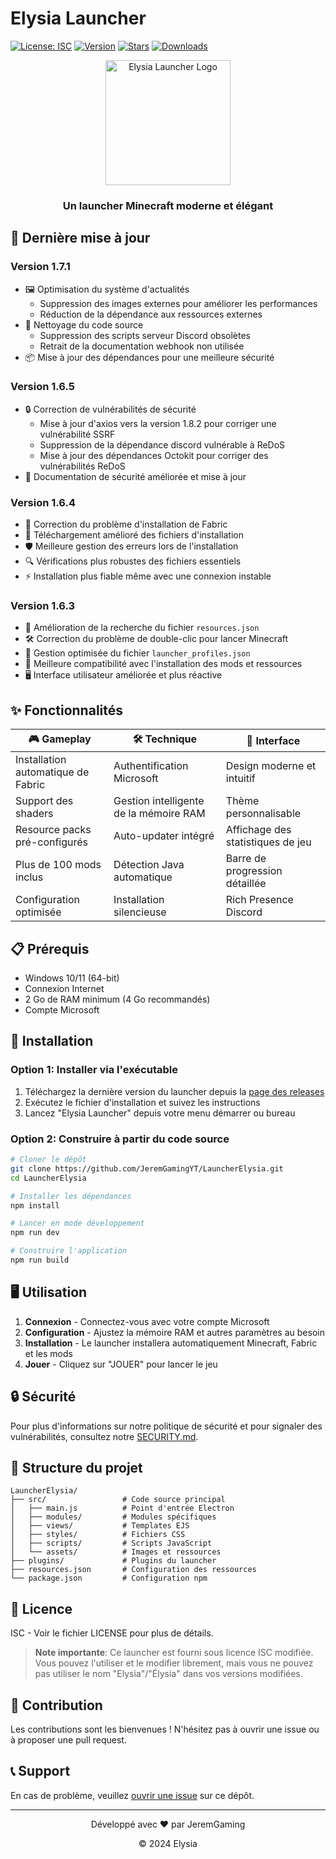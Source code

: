 # Elysia Launcher
[![License: ISC](https://img.shields.io/badge/License-ISC-blue.svg)](https://opensource.org/licenses/ISC)
[![Version](https://img.shields.io/badge/version-1.7.1-brightgreen.svg)](https://github.com/JeremGamingYT/LauncherElysia/releases)
[![Stars](https://img.shields.io/github/stars/JeremGamingYT/LauncherElysia?style=social)](https://github.com/JeremGamingYT/LauncherElysia)
[![Downloads](https://img.shields.io/github/downloads/JeremGamingYT/LauncherElysia/total.svg)](https://github.com/JeremGamingYT/LauncherElysia/releases)

<div align="center">
  <img src="src/assets/icon.png" alt="Elysia Launcher Logo" width="200">
  <h3>Un launcher Minecraft moderne et élégant</h3>
</div>

## 🚀 Dernière mise à jour

### Version 1.7.1
- 🖼️ Optimisation du système d'actualités
  - Suppression des images externes pour améliorer les performances
  - Réduction de la dépendance aux ressources externes
- 🧹 Nettoyage du code source
  - Suppression des scripts serveur Discord obsolètes
  - Retrait de la documentation webhook non utilisée
- 📦 Mise à jour des dépendances pour une meilleure sécurité

### Version 1.6.5
- 🔒 Correction de vulnérabilités de sécurité
  - Mise à jour d'axios vers la version 1.8.2 pour corriger une vulnérabilité SSRF
  - Suppression de la dépendance discord vulnérable à ReDoS
  - Mise à jour des dépendances Octokit pour corriger des vulnérabilités ReDoS
- 📝 Documentation de sécurité améliorée et mise à jour

### Version 1.6.4
- 🧰 Correction du problème d'installation de Fabric
- 🔄 Téléchargement amélioré des fichiers d'installation
- 🛡️ Meilleure gestion des erreurs lors de l'installation
- 🔍 Vérifications plus robustes des fichiers essentiels
- ⚡ Installation plus fiable même avec une connexion instable

### Version 1.6.3
- 🔄 Amélioration de la recherche du fichier `resources.json`
- 🛠️ Correction du problème de double-clic pour lancer Minecraft
- 📂 Gestion optimisée du fichier `launcher_profiles.json`
- 🧩 Meilleure compatibilité avec l'installation des mods et ressources
- 🖥️ Interface utilisateur améliorée et plus réactive

## ✨ Fonctionnalités

| 🎮 Gameplay | 🛠️ Technique | 🎨 Interface |
|------------|--------------|-------------|
| Installation automatique de Fabric | Authentification Microsoft | Design moderne et intuitif |
| Support des shaders | Gestion intelligente de la mémoire RAM | Thème personnalisable |
| Resource packs pré-configurés | Auto-updater intégré | Affichage des statistiques de jeu |
| Plus de 100 mods inclus | Détection Java automatique | Barre de progression détaillée |
| Configuration optimisée | Installation silencieuse | Rich Presence Discord |

## 📋 Prérequis

- Windows 10/11 (64-bit)
- Connexion Internet
- 2 Go de RAM minimum (4 Go recommandés)
- Compte Microsoft

## 🔧 Installation

### Option 1: Installer via l'exécutable
1. Téléchargez la dernière version du launcher depuis la [page des releases](https://github.com/JeremGamingYT/LauncherElysia/releases)
2. Exécutez le fichier d'installation et suivez les instructions
3. Lancez "Elysia Launcher" depuis votre menu démarrer ou bureau

### Option 2: Construire à partir du code source
```bash
# Cloner le dépôt
git clone https://github.com/JeremGamingYT/LauncherElysia.git
cd LauncherElysia

# Installer les dépendances
npm install

# Lancer en mode développement
npm run dev

# Construire l'application
npm run build
```

## 🖥️ Utilisation

1. **Connexion** - Connectez-vous avec votre compte Microsoft
2. **Configuration** - Ajustez la mémoire RAM et autres paramètres au besoin
3. **Installation** - Le launcher installera automatiquement Minecraft, Fabric et les mods
4. **Jouer** - Cliquez sur "JOUER" pour lancer le jeu

## 🔒 Sécurité

Pour plus d'informations sur notre politique de sécurité et pour signaler des vulnérabilités, consultez notre [SECURITY.md](SECURITY.md).

## 📁 Structure du projet

```
LauncherElysia/
├── src/                 # Code source principal
│   ├── main.js          # Point d'entrée Electron
│   ├── modules/         # Modules spécifiques
│   ├── views/           # Templates EJS
│   ├── styles/          # Fichiers CSS
│   ├── scripts/         # Scripts JavaScript
│   └── assets/          # Images et ressources
├── plugins/             # Plugins du launcher
├── resources.json       # Configuration des ressources
└── package.json         # Configuration npm
```

## 📝 Licence

ISC - Voir le fichier LICENSE pour plus de détails.

> **Note importante**: Ce launcher est fourni sous licence ISC modifiée. Vous pouvez l'utiliser et le modifier librement, mais vous ne pouvez pas utiliser le nom "Elysia"/"Élysia" dans vos versions modifiées.

## 🤝 Contribution

Les contributions sont les bienvenues ! N'hésitez pas à ouvrir une issue ou à proposer une pull request.

## 📞 Support

En cas de problème, veuillez [ouvrir une issue](https://github.com/JeremGamingYT/LauncherElysia/issues) sur ce dépôt.

---

<div align="center">
  <p>Développé avec ❤️ par JeremGaming</p>
  <p>© 2024 Elysia</p>
</div> 